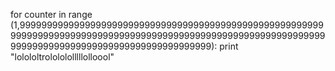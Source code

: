 for counter in range (1,9999999999999999999999999999999999999999999999999999999999999999999999999999999999999999999999999999999999999999999999999999999999999999999999999999999):
print "lolololtrololololllllolloool"
